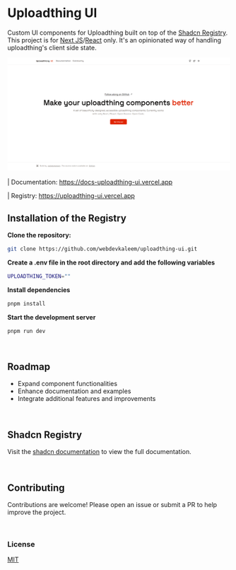 # Uploadthing UI

Custom UI components for Uploadthing built on top of the [Shadcn Registry](https://ui.shadcn.com/docs/registry). This project is for [Next JS](https://nextjs.org/)/[React](https://react.dev/) only. It's an opinionated way of handling uploadthing's client side state.

<img src="./public/uploadthing-ui-hero.png">

| Documentation: https://docs-uploadthing-ui.vercel.app

| Registry: https://uploadthing-ui.vercel.app

## Installation of the Registry

**Clone the repository:**
```bash
git clone https://github.com/webdevkaleem/uploadthing-ui.git
```
**Create a .env file in the root directory and add the following variables**
```bash
UPLOADTHING_TOKEN=""
```
**Install dependencies**
```bash
pnpm install
```
**Start the development server**
```bash
pnpm run dev
```

<br/>

## Roadmap
- Expand component functionalities
- Enhance documentation and examples
- Integrate additional features and improvements

<br/>

## Shadcn Registry
Visit the [shadcn documentation](https://ui.shadcn.com/docs/registry) to view the full documentation.

<br/>

## Contributing
Contributions are welcome! Please open an issue or submit a PR to help improve the project.

<br/>

### License
[MIT](https://choosealicense.com/licenses/mit/)

